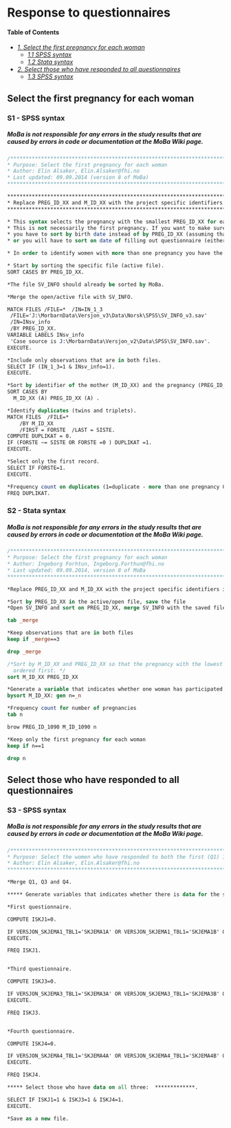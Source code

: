 # Response to questionnaires

#### Table of Contents
- _[1. Select the first pregnancy for each woman](#select-the-first-pregnancy-for-each-woman)_ <br>
	- _[1.1 SPSS syntax](#s1---spss-syntax)_ <br>
 	- _[1.2 Stata syntax](#s2---stata-syntax)_ <br>
- _[2. Select those who have responded to all questionnaires](#select-those-who-have-responded-to-all-questionnaires)_ <br>
	- _[1.3 SPSS syntax](#s3---spss-syntax)_ <br>
  
## Select the first pregnancy for each woman

### S1 - SPSS syntax
##### MoBa is not responsible for any errors in the study results that are caused by errors in code or documentation at the MoBa Wiki page.
```stata
/***************************************************************************************************
* Purpose: Select the first pregnancy for each woman 
* Author: Elin Alsaker, Elin.Alsaker@fhi.no 
* Last updated: 09.09.2014 (version 8 of MoBa)
****************************************************************************************************/

**********************************************************************************************
* Replace PREG_ID_XX and M_ID_XX with the project specific identifiers in the syntax below.
**********************************************************************************************

* This syntax selects the pregnancy with the smallest PREG_ID_XX for each woman. 
* This is not necessarily the first pregnancy. If you want to make sure of this,
* you have to sort by birth date instead of by PREG_ID_XX (assuming that you have a file including birth date for the child),
* or you will have to sort on date of filling out questionnaire (either on date or year depending on information available). 

* In order to identify women with more than one pregnancy you have the merge the file in question with the SV_INFO file.

* Start by sorting the specific file (active file).
SORT CASES BY PREG_ID_XX.

*The file SV_INFO should already be sorted by MoBa.

*Merge the open/active file with SV_INFO.

MATCH FILES /FILE=*  /IN=IN_1_3
 /FILE='J:\MorbarnData\Versjon_v3\Data\Norsk\SPSS\SV_INFO_v3.sav'
 /IN=INsv_info
 /BY PREG_ID_XX.
VARIABLE LABELS INsv_info
 'Case source is J:\MorbarnData\Versjon_v2\Data\SPSS\SV_INFO.sav'.
EXECUTE.

*Include only observations that are in both files.
SELECT IF (IN_1_3=1 & INsv_info=1).
EXECUTE.

*Sort by identifier of the mother (M_ID_XX) and the pregnancy (PREG_ID_XX=).
SORT CASES BY
  M_ID_XX (A) PREG_ID_XX (A) .

*Identify duplicates (twins and triplets).
MATCH FILES  /FILE=* 
	/BY M_ID_XX
	/FIRST = FORSTE  /LAST = SISTE.
COMPUTE DUPLIKAT = 0.
IF (FORSTE ~= SISTE OR FORSTE =0 ) DUPLIKAT =1.
EXECUTE.

*Select only the first record.
SELECT IF FORSTE=1.
EXECUTE.

*Frequency count on duplicates (1=duplicate - more than one pregnancy 0=only one pregnancy).
FREQ DUPLIKAT.
```

### S2 - Stata syntax
##### MoBa is not responsible for any errors in the study results that are caused by errors in code or documentation at the MoBa Wiki page.
```stata
/***************************************************************************************************
* Purpose: Select the first pregnancy for each woman 
* Author: Ingeborg Forhtun, Ingeborg.Forthun@fhi.no 
* Last updated: 09.09.2014, version 8 of MoBa 
****************************************************************************************************/

*Replace PREG_ID_XX and M_ID_XX with the project specific identifiers in the code below. 

*Sort by PREG_ID_XX in the active/open file, save the file
*Open SV_INFO and sort on PREG_ID_XX, merge SV_INFO with the saved file

tab _merge

*Keep observations that are in both files
keep if _merge==3

drop _merge

/*Sort by M_ID_XX and PREG_ID_XX so that the pregnancy with the lowest number for PREG_ID_XX for the same mother is
  ordered first. */
sort M_ID_XX PREG_ID_XX

*Generate a variable that indicates whether one woman has participated with more than one pregnancy
bysort M_ID_XX: gen n=_n

*Frequency count for number of pregnancies 
tab n

brow PREG_ID_1090 M_ID_1090 n

*Keep only the first pregnancy for each woman
keep if n==1

drop n
```
## Select those who have responded to all questionnaires
### S3 - SPSS syntax
##### MoBa is not responsible for any errors in the study results that are caused by errors in code or documentation at the MoBa Wiki page.
```stata
/******************************************************************************************************************
* Purpose: Select the women who have responded to both the first (Q1) 1, third ((Q3) and fourth questionnaire (Q4). 
* Author: Elin Alsaker, Elin.Alsaker@fhi.no 
*******************************************************************************************************************/

*Merge Q1, Q3 and Q4. 

***** Generate variables that indicates whether there is data for the specific questionnaires:  *************.

*First questionnaire.

COMPUTE ISKJ1=0.

IF VERSJON_SKJEMA1_TBL1='SKJEMA1A' OR VERSJON_SKJEMA1_TBL1='SKJEMA1B' OR VERSJON_SKJEMA1_TBL1='SKJEMA1C' OR VERSJON_SKJEMA1_TBL1='SKJEMA1E'   ISKJ1=1.
EXECUTE.

FREQ ISKJ1.


*Third questionnaire.

COMPUTE ISKJ3=0.

IF VERSJON_SKJEMA3_TBL1='SKJEMA3A' OR VERSJON_SKJEMA3_TBL1='SKJEMA3B' OR VERSJON_SKJEMA3_TBL1='SKJEMA3C' OR VERSJON_SKJEMA3_TBL1='SKJEMA3E'   ISKJ3=1.
EXECUTE.

FREQ ISKJ3.


*Fourth questionnaire.

COMPUTE ISKJ4=0.

IF VERSJON_SKJEMA4_TBL1='SKJEMA4A' OR VERSJON_SKJEMA4_TBL1='SKJEMA4B' OR VERSJON_SKJEMA4_TBL1='SKJEMA4F' OR VERSJON_SKJEMA4_TBL1='SKJEMA4G'  ISKJ4=1.
EXECUTE.

FREQ ISKJ4.

***** Select those who have data on all three:  *************.

SELECT IF ISKJ1=1 & ISKJ3=1 & ISKJ4=1.
EXECUTE.

*Save as a new file.
```
